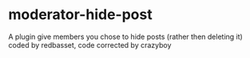 # moderator-hide-post
A plugin give members you chose to hide posts (rather then deleting it) coded by redbasset, code corrected by crazyboy
